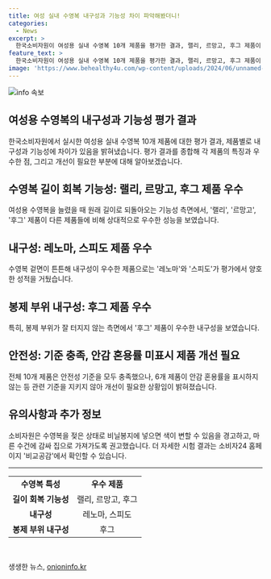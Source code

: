 ```yaml
---
title: 여성 실내 수영복 내구성과 기능성 차이 파악해봤더니!
categories:
  - News
excerpt: >
  한국소비자원이 여성용 실내 수영복 10개 제품을 평가한 결과, 랠리, 르망고, 후그 제품이 늘었다가도 원래 길이로 돌아오는 기능성에서 우수하며, 레노마, 스피도 제품이 겉면이 튼튼해 내구성이 좋았다. 후그 제품은 봉제 부위가 잘 터지지 않았으며, 안전성 기준은 모든 제품에서 충족했지만, 6개 제품이 관련 기준을 지키지 않아 개선이 필요했다. 또한, 수영복을 젖은 상태로 비닐봉지에 넣으면 색이 변할 수 있어 주의를 당부했다. (출처: 소비자24)
feature_text: >
  한국소비자원이 여성용 실내 수영복 10개 제품을 평가한 결과, 랠리, 르망고, 후그 제품이 늘었다가도 원래 길이로 돌아오는 기능성에서 우수하며, 레노마, 스피도 제품이 겉면이 튼튼해 내구성이 좋았다. 후그 제품은 봉제 부위가 잘 터지지 않았으며, 안전성 기준은 모든 제품에서 충족했지만, 6개 제품이 관련 기준을 지키지 않아 개선이 필요했다. 또한, 수영복을 젖은 상태로 비닐봉지에 넣으면 색이 변할 수 있어 주의를 당부했다. (출처: 소비자24)
image: 'https://www.behealthy4u.com/wp-content/uploads/2024/06/unnamed-file.png'
---
```


<p><img src="https://www.behealthy4u.com/wp-content/uploads/2024/06/unnamed-file.png" alt="info 속보" /></p>

<h2>여성용 수영복의 내구성과 기능성 평가 결과</h2>

<p data-ke-size="size16">한국소비자원에서 실시한 여성용 실내 수영복 10개 제품에 대한 평가 결과, 제품별로 내구성과 기능성에 차이가 있음을 밝혀냈습니다. 평가 결과를 종합해 각 제품의 특징과 우수한 점, 그리고 개선이 필요한 부분에 대해 알아보겠습니다.</p>

<h2>수영복 길이 회복 기능성: 랠리, 르망고, 후그 제품 우수</h2>

<p data-ke-size="size16">여성용 수영복을 늘렸을 때 원래 길이로 되돌아오는 기능성 측면에서, '랠리', '르망고', '후그' 제품이 다른 제품들에 비해 상대적으로 우수한 성능을 보였습니다.</p>

<h2>내구성: 레노마, 스피도 제품 우수</h2>

<p data-ke-size="size16">수영복 겉면이 튼튼해 내구성이 우수한 제품으로는 '레노마'와 '스피도'가 평가에서 양호한 성적을 거뒀습니다.</p>

<h2>봉제 부위 내구성: 후그 제품 우수</h2>

<p data-ke-size="size16">특히, 봉제 부위가 잘 터지지 않는 측면에서 '후그' 제품이 우수한 내구성을 보였습니다.</p>

<h2>안전성: 기준 충족, 안감 혼용률 미표시 제품 개선 필요</h2>

<p data-ke-size="size16">전체 10개 제품은 안전성 기준을 모두 충족했으나, 6개 제품이 안감 혼용률을 표시하지 않는 등 관련 기준을 지키지 않아 개선이 필요한 상황임이 밝혀졌습니다.</p>

<h2>유의사항과 추가 정보</h2>

<p data-ke-size="size16">소비자원은 수영복을 젖은 상태로 비닐봉지에 넣으면 색이 변할 수 있음을 경고하고, 마른 수건에 감싸 집으로 가져가도록 권고했습니다. 더 자세한 시험 결과는 소비자24 홈페이지 '비교공감'에서 확인할 수 있습니다.</p>

<hr>

<table>
  <tr>
    <td style="text-align: center; height: 17px;"><b>수영복 특성</b></td>
    <td style="text-align: center; height: 17px;"><b>우수 제품</b></td>
  </tr>
  <tr>
    <td style="text-align: center; height: 17px;"><b>길이 회복 기능성</b></td>
    <td style="text-align: center; height: 17px;">랠리, 르망고, 후그</td>
  </tr>
  <tr>
    <td style="text-align: center; height: 17px;"><b>내구성</b></td>
    <td style="text-align: center; height: 17px;">레노마, 스피도</td>
  </tr>
  <tr>
    <td style="text-align: center; height: 17px;"><b>봉제 부위 내구성</b></td>
    <td style="text-align: center; height: 17px;">후그</td>
  </tr>
</table>

<p data-ke-size="size16">&nbsp;</p>
생생한 뉴스, <a href="https://onioninfo.kr" rel="dofollow">onioninfo.kr</a>


